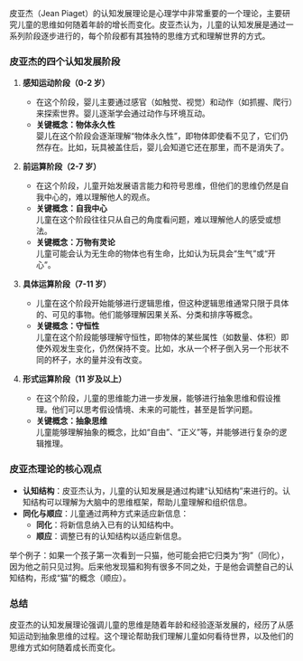皮亚杰（Jean Piaget）的认知发展理论是心理学中非常重要的一个理论，主要研究儿童的思维如何随着年龄的增长而变化。皮亚杰认为，儿童的认知发展是通过一系列阶段逐步进行的，每个阶段都有其独特的思维方式和理解世界的方式。

### 皮亚杰的四个认知发展阶段

1. **感知运动阶段（0-2 岁）**

   - 在这个阶段，婴儿主要通过感官（如触觉、视觉）和动作（如抓握、爬行）来探索世界。婴儿逐渐学会通过动作与环境互动。
   - **关键概念：物体永久性**  
     婴儿在这个阶段会逐渐理解“物体永久性”，即物体即使看不见了，它们仍然存在。比如，玩具被盖住后，婴儿会知道它还在那里，而不是消失了。

2. **前运算阶段（2-7 岁）**

   - 在这个阶段，儿童开始发展语言能力和符号思维，但他们的思维仍然是自我中心的，难以理解他人的观点。
   - **关键概念：自我中心**  
     儿童在这个阶段往往只从自己的角度看问题，难以理解他人的感受或想法。
   - **关键概念：万物有灵论**  
     儿童可能会认为无生命的物体也有生命，比如认为玩具会“生气”或“开心”。

3. **具体运算阶段（7-11 岁）**

   - 儿童在这个阶段开始能够进行逻辑思维，但这种逻辑思维通常只限于具体的、可见的事物。他们能够理解因果关系、分类和排序等概念。
   - **关键概念：守恒性**  
     儿童在这个阶段能够理解守恒性，即物体的某些属性（如数量、体积）即使外观发生变化，仍然保持不变。比如，水从一个杯子倒入另一个形状不同的杯子，水的量并没有改变。

4. **形式运算阶段（11 岁及以上）**
   - 在这个阶段，儿童的思维能力进一步发展，能够进行抽象思维和假设推理。他们可以思考假设情境、未来的可能性，甚至是哲学问题。
   - **关键概念：抽象思维**  
     儿童能够理解抽象的概念，比如“自由”、“正义”等，并能够进行复杂的逻辑推理。

### 皮亚杰理论的核心观点

- **认知结构**：皮亚杰认为，儿童的认知发展是通过构建“认知结构”来进行的。认知结构可以理解为大脑中的思维框架，帮助儿童理解和组织信息。
- **同化与顺应**：儿童通过两种方式来适应新信息：
  - **同化**：将新信息纳入已有的认知结构中。
  - **顺应**：调整已有的认知结构以适应新信息。

举个例子：如果一个孩子第一次看到一只猫，他可能会把它归类为“狗”（同化），因为他之前只见过狗。后来他发现猫和狗有很多不同之处，于是他会调整自己的认知结构，形成“猫”的概念（顺应）。

### 总结

皮亚杰的认知发展理论强调儿童的思维是随着年龄和经验逐渐发展的，经历了从感知运动到抽象思维的过程。这个理论帮助我们理解儿童如何看待世界，以及他们的思维方式如何随着成长而变化。
